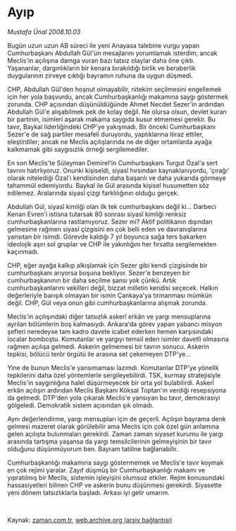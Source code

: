 # Ayıp

*Mustafa Ünal 2008.10.03*

<tr><td class="metin" colspan="2" style="padding-top: 20px; padding-left: 5px; padding-right: 10px;">Bugün uzun uzun AB süreci ile yeni Anayasa talebine vurgu yapan Cumhurbaşkanı Abdullah Gül'ün mesajlarını yorumlamak isterdim; ancak Meclis'in açılışına damga vuran bazı tatsız olaylar daha öne çıktı. Yaşananlar, dargınlıkların bir kenara bırakıldığı birlik ve beraberlik duygularının zirveye çıktığı bayramın ruhuna da uygun düşmedi.</td></tr><tr><td class="metin" colspan="2" style="padding-top: 20px; padding-left: 5px; padding-right: 10px;"><p> CHP, Abdullah Gül'den hoşnut olmayabilir, nitekim seçilmesini engellemek için her yola başvurdu, ancak Cumhurbaşkanlığı makamına saygı göstermek zorunda. CHP açısından düşünüldüğünde Ahmet Necdet Sezer'in ardından Abdullah Gül'e alışabilmek pek de kolay değil. Ne olursa olsun, devlet kuran bir partinin, isimleri aşarak makama saygıda kusur etmemesi gerekir. Bu tavır, Baykal liderliğindeki CHP'ye yakışmadı. Bir önceki Cumhurbaşkanı Sezer'e de sağ partiler mesafeli duruyordu, yaptıklarına itiraz ettiler, eleştirdiler; ancak ne Meclis açılışlarında ne de diğer ortamlarda ayağa kalkmamak gibi saygısızlık örneği sergilemediler. 
<p>En son Meclis'te Süleyman Demirel'in Cumhurbaşkanı Turgut Özal'a sert tavrını hatırlıyoruz. Onunki kişiseldi, siyasî hırsından kaynaklanıyordu, 'çırağı' olarak nitelediği Özal'ı kendisinden daha başarılı ve daha yukarıda görmeye tahammül edemiyordu. Baykal ile Gül arasında kişisel husumetten söz edilemez. Aralarında siyasî çizgi farklılığının olduğu gerçek. 
<p>Abdullah Gül, siyasî kimliği olan ilk tek cumhurbaşkanı değil ki... Darbeci Kenan Evren'i istisna tutarsak 80 sonrası siyasî kimliği renksiz cumhurbaşkanlarına rastlamıyoruz. Sezer mi? Aktif politikanın dışından gelmesine rağmen siyasî çizgisini en çok belli eden ve davranışlarına yansıtan bir isimdi. Görevde kaldığı 7 yıl boyunca sağa ters bakarken ideolojik aşırı sol gruplar ve CHP ile yakınlığını her fırsatta sergilemekten kaçınmadı. 
<p>CHP, eğer ayağa kalkıp alkışlamak için Sezer gibi kendi çizgisinde bir cumhurbaşkanı arıyorsa boşuna bekliyor. Sezer'e benzeyen bir cumhurbaşkanının bir daha seçilme şansı yok çünkü. Artık cumhurbaşkanlarını vekilleri değil, bizzat milletin kendisi seçecek. Halkın değerleriyle barışık olmayan bir ismin Çankaya'ya tırmanması mümkün değil. CHP, Gül veya onun gibi cumhurbaşkanlarına alışmak zorunda. 
<p>Meclis'in açılışındaki diğer tatsızlık askerî erkân ve yargı mensuplarına ayrılan bölümlerin boş kalmasıydı. Ankara'da görev yapan yabancı misyon şefleri neredeyse tam kadro davete icabet ederken hemen karşısındaki localar bomboştu. Komutanlar ve yargıyı temsil eden isimler davetli olmasına rağmen açılışa gelmedi. Askerin gelmemesi bir tavrın sonucu. Askerin tepkisi, bölücü terör örgütü ile arasına set çekemeyen DTP'ye...
<p>Yine de bunun Meclis'e yansımaması lazımdı. Komutanlar DTP'ye yönelik tepkilerini daha özel yöntemlerle sergileyebilirdi. TSK, kurmay stratejisiyle Meclis'in saygınlığına halel düşürmeyecek bir orta yol bulabilirdi. Askerî erkân açılışın ardından Meclis Başkanı Köksal Toptan'ın verdiği resepsiyona da gelmedi. DTP'den yola çıkarak Meclis'e yansıyan bu tavır, demokrasiyi gölgeledi. Demokratik sistem açısından şık olmadı. 
<p>Aynı değerlendirme, yargı mensupları için de geçerli. Açılışın bayrama denk gelmesi mazeret olarak görülebilir ama Meclis için çok özel gün anlamına gelen açılışta bulunmaları gerekirdi. Zaman zaman siyaset kurumu ile yargı arasında tartışma yaşansa da yargı temsilcilerinin gelmeyişinin bir tavır olduğunu düşünmüyorum ben. Bayram tatiline bağlanabilir. 
<p>Cumhurbaşkanlığı makamına saygı göstermemek ve Meclis'e tavır koymak en çok rejimi yaralar. Zayıf düşmüş bir Cumhurbaşkanlığı makamı ve yıpratılmış bir Meclis, sistemin işleyişini olumsuz etkiler. Rejim konusundaki hassasiyetleri bilinen CHP ve askerin bunu düşünmesi gerekirdi. Siyasette yeni dönem tatsızlıklarla başladı. Arkası iyi gelir umarım. 
<p><br/></p></p></p></p></p></p></p></p></p></td></tr>

Kaynak: [zaman.com.tr](http://zaman.com.tr/yazar.do?yazino=745032), [web.archive.org (arşiv bağlantısı)](http://web.archive.org/web/20081206003132/http://www.zaman.com.tr:80/yazar.do?yazino=745032)
